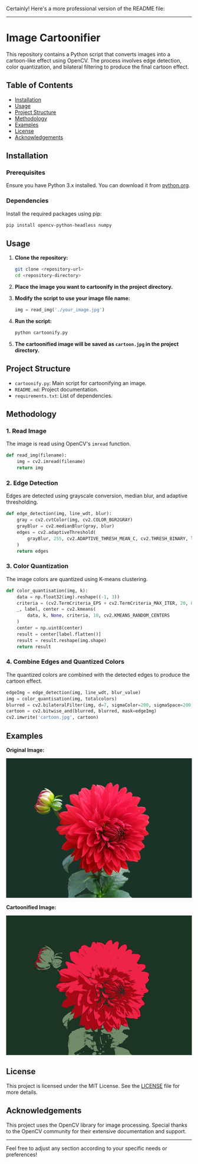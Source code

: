 Certainly! Here's a more professional version of the README file:

---

# Image Cartoonifier

This repository contains a Python script that converts images into a cartoon-like effect using OpenCV. The process involves edge detection, color quantization, and bilateral filtering to produce the final cartoon effect.

## Table of Contents

- [Installation](#installation)
- [Usage](#usage)
- [Project Structure](#project-structure)
- [Methodology](#methodology)
- [Examples](#examples)
- [License](#license)
- [Acknowledgements](#acknowledgements)

## Installation

### Prerequisites

Ensure you have Python 3.x installed. You can download it from [python.org](https://www.python.org/).

### Dependencies

Install the required packages using pip:

```sh
pip install opencv-python-headless numpy
```

## Usage

1. **Clone the repository:**

   ```sh
   git clone <repository-url>
   cd <repository-directory>
   ```

2. **Place the image you want to cartoonify in the project directory.**

3. **Modify the script to use your image file name:**

   ```python
   img = read_img('./your_image.jpg')
   ```

4. **Run the script:**

   ```sh
   python cartoonify.py
   ```

5. **The cartoonified image will be saved as `cartoon.jpg` in the project directory.**

## Project Structure

- `cartoonify.py`: Main script for cartoonifying an image.
- `README.md`: Project documentation.
- `requirements.txt`: List of dependencies.

## Methodology

### 1. Read Image

The image is read using OpenCV's `imread` function.

```python
def read_img(filename):
    img = cv2.imread(filename)
    return img
```

### 2. Edge Detection

Edges are detected using grayscale conversion, median blur, and adaptive thresholding.

```python
def edge_detection(img, line_wdt, blur):
    gray = cv2.cvtColor(img, cv2.COLOR_BGR2GRAY)
    grayBlur = cv2.medianBlur(gray, blur)
    edges = cv2.adaptiveThreshold(
        grayBlur, 255, cv2.ADAPTIVE_THRESH_MEAN_C, cv2.THRESH_BINARY, line_wdt, blur
    )
    return edges
```

### 3. Color Quantization

The image colors are quantized using K-means clustering.

```python
def color_quantisation(img, k):
    data = np.float32(img).reshape((-1, 3))
    criteria = (cv2.TermCriteria_EPS + cv2.TermCriteria_MAX_ITER, 20, 0.001)
    _, label, center = cv2.kmeans(
        data, k, None, criteria, 10, cv2.KMEANS_RANDOM_CENTERS
    )
    center = np.uint8(center)
    result = center[label.flatten()]
    result = result.reshape(img.shape)
    return result
```

### 4. Combine Edges and Quantized Colors

The quantized colors are combined with the detected edges to produce the cartoon effect.

```python
edgeImg = edge_detection(img, line_wdt, blur_value)
img = color_quantisation(img, totalcolors)
blurred = cv2.bilateralFilter(img, d=7, sigmaColor=200, sigmaSpace=200)
cartoon = cv2.bitwise_and(blurred, blurred, mask=edgeImg)
cv2.imwrite('cartoon.jpg', cartoon)
```

## Examples

**Original Image:**

![Original](./flower.jpg)

**Cartoonified Image:**

![Cartoon](./cartoon.jpg)

## License

This project is licensed under the MIT License. See the [LICENSE](LICENSE) file for more details.

## Acknowledgements

This project uses the OpenCV library for image processing. Special thanks to the OpenCV community for their extensive documentation and support.

---

Feel free to adjust any section according to your specific needs or preferences!
